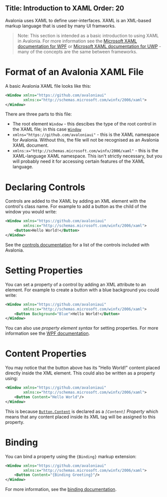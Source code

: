 Title: Introduction to XAML
Order: 20
---
Avalonia uses XAML to define user-interfaces. XAML is an XML-based markup language that is used by
many UI framworks.

> Note: This section is intended as a basic introduction to using XAML in Avalonia. For more
  information see the 
  [Microsoft XAML documentation for WPF](https://docs.microsoft.com/en-us/dotnet/framework/wpf/advanced/xaml-overview-wpf)
  or [Microsoft XAML documentation for UWP](https://docs.microsoft.com/en-us/windows/uwp/xaml-platform/xaml-overview) -
  many of the concepts are the same between frameworks.

# Format of an Avalonia XAML File

A basic Avalonia XAML file looks like this:

```xml
<Window xmlns="https://github.com/avaloniaui"
        xmlns:x="http://schemas.microsoft.com/winfx/2006/xaml">
</Window>
```

There are three parts to this file:

- The root element `Window` - this descibes the type of the root control in the XAML file; in this
   case [`Window`](/api/Avalonia.Controls/Window/)
- `xmlns="https://github.com/avaloniaui"` - this is the XAML namespace for Avalonia. Without this,
  the file will not be recognised as an Avalonia XAML document.
- `xmlns:x="http://schemas.microsoft.com/winfx/2006/xaml"` - this is the XAML-language XAML
  namespace. This isn't strictly necessary, but you will probably need it for accessing certain
  features of the XAML language.

# Declaring Controls

Controls are added to the XAML by adding an XML element with the control's class name. For example
to add a button as the child of the window you would write:

```xml
<Window xmlns="https://github.com/avaloniaui"
        xmlns:x="http://schemas.microsoft.com/winfx/2006/xaml">
    <Button>Hello World!</Button>
</Window>
```

See the [controls documentation](/docs/controls) for a list of the controls included with Avalonia.

# Setting Properties

You can set a property of a control by adding an XML attribute to an element. For example to create
a button with a blue background you could write:

```xml
<Window xmlns="https://github.com/avaloniaui"
        xmlns:x="http://schemas.microsoft.com/winfx/2006/xaml">
    <Button Background="Blue">Hello World!</Button>
</Window>
```

You can also use _property element syntax_ for setting properties. For more information see the
[WPF documentation](https://docs.microsoft.com/en-us/dotnet/framework/wpf/advanced/xaml-overview-wpf#property-element-syntax).

# Content Properties

You may notice that the button above has its "Hello World!" content placed directly inside the XML
element. This could also be written as a property using:

```xml
<Window xmlns="https://github.com/avaloniaui"
        xmlns:x="http://schemas.microsoft.com/winfx/2006/xaml">
    <Button Content="Hello World"/>
</Window>
```

This is because [`Button.Content`](api/Avalonia.Controls/ContentControl/4B02A756) is declared as a
_`[Content]` Property_ which means that any content placed inside its XML tag will be assigned to this
property.

# Binding

You can bind a property using the `{Binding}` markup extension:

```xml
<Window xmlns="https://github.com/avaloniaui"
        xmlns:x="http://schemas.microsoft.com/winfx/2006/xaml">
    <Button Content="{Binding Greeting}"/>
</Window>
```

For more information, see the [binding documentation](/docs/binding).